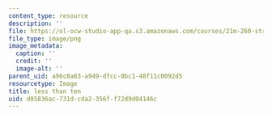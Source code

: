 ```yaml
---
content_type: resource
description: ''
file: https://ol-ocw-studio-app-qa.s3.amazonaws.com/courses/21m-260-stravinsky-to-the-present-spring-2016/d85836ac731dcda2356ff72d9d04146c_ocwimage.2017-02-27.6975417496
file_type: image/png
image_metadata:
  caption: ''
  credit: ''
  image-alt: ''
parent_uid: a96c8a63-a949-dfcc-0bc1-48f11c0092d5
resourcetype: Image
title: less than ten
uid: d85836ac-731d-cda2-356f-f72d9d04146c
---
```

